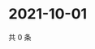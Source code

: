 # 2021-10-01

共 0 条

<!-- BEGIN WEIBO -->
<!-- 最后更新时间 Fri Oct 01 2021 18:15:11 GMT+0800 (China Standard Time) -->

<!-- END WEIBO -->
